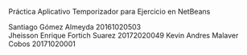 Práctica Aplicativo Temporizador para Ejercicio en NetBeans

Santiago Gómez Almeyda 20161020503  
Jheisson Enrique Fortich Suarez 20172020049 
Kevin Andres Malaver Cobos 20171020001
